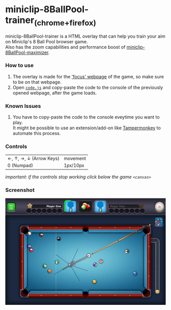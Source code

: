 # miniclip-8BallPool-trainer<sub>(chrome+firefox)</sub>
miniclip-8BallPool-trainer is a HTML overlay that can help you train your aim on Miniclip's 8 Ball Pool browser game.  
Also has the zoom capabilities and performance boost of [miniclip-8BallPool-maximizer](https://github.com/daniel-barbu/miniclip-8BallPool-maximizer).

### How to use
1. The overlay is made for the ['focus' webpage](https://www.miniclip.com/games/8-ball-pool-multiplayer/en/focus/) of the game, so make sure to be on that webpage.
2. Open [`code.js`](https://raw.githubusercontent.com/daniel-barbu/8-Ball-Pool-trainer/master/code.js) and copy-paste the code to the console of the previously opened webpage, after the game loads.

### Known Issues
1. You have to copy-paste the code to the console eveytime you want to play.  
   It might be possible to use an extension/add-on like [Tampermonkey](https://www.tampermonkey.net/) to automate this process.

### Controls
|                                   |          |
|:----------------------------------|:---------|
| ←, ↑, →, ↓ (Arrow Keys)           | movement |
| 0 (Numpad)                        | 1px/10px |


*important: if the controls stop working click below the game `<canvas>`*

### Screenshot
![screenshot.png not loaded correctly](/screenshot.png)
